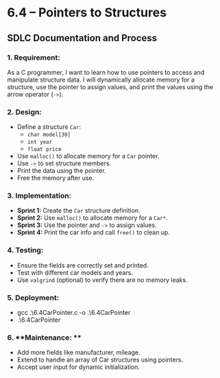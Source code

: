 # 6.4 – Pointers to Structures  
## SDLC Documentation and Process

### 1. **Requirement:**
As a C programmer, I want to learn how to use pointers to access and manipulate structure data. I will dynamically allocate memory for a structure, use the pointer to assign values, and print the values using the arrow operator (`->`).

### 2. **Design:**
- Define a structure `Car`:
  - `char model[30]`
  - `int year`
  - `float price`
- Use `malloc()` to allocate memory for a `Car` pointer.
- Use `->` to set structure members.
- Print the data using the pointer.
- Free the memory after use.

### 3. **Implementation:**
- **Sprint 1:** Create the `Car` structure definition.
- **Sprint 2:** Use `malloc()` to allocate memory for a `Car*`.
- **Sprint 3:** Use the pointer and `->` to assign values.
- **Sprint 4:** Print the car info and call `free()` to clean up.

### 4. **Testing:**

- Ensure the fields are correctly set and printed.
- Test with different car models and years.
- Use `valgrind` (optional) to verify there are no memory leaks.

### 5. **Deployment:**
   - gcc .\6.4CarPointer.c -o .\6.4CarPointer
   - .\6.4CarPointer

### 6. **Maintenance: **
   - Add more fields like manufacturer, mileage.
   - Extend to handle an array of Car structures using pointers.
   - Accept user input for dynamic initialization.